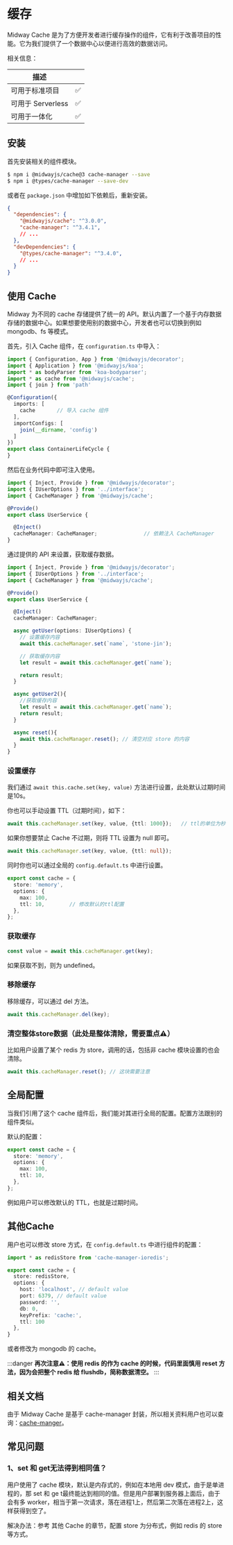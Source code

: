 # 缓存

Midway Cache 是为了方便开发者进行缓存操作的组件，它有利于改善项目的性能。它为我们提供了一个数据中心以便进行高效的数据访问。

相关信息：

| 描述              |      |
| ----------------- | ---- |
| 可用于标准项目    | ✅    |
| 可用于 Serverless | ✅    |
| 可用于一体化      | ✅    |



## 安装

首先安装相关的组件模块。

```bash
$ npm i @midwayjs/cache@3 cache-manager --save
$ npm i @types/cache-manager --save-dev
```

或者在 `package.json` 中增加如下依赖后，重新安装。

```json
{
  "dependencies": {
    "@midwayjs/cache": "^3.0.0",
    "cache-manager": "^3.4.1",
    // ...
  },
  "devDependencies": {
    "@types/cache-manager": "^3.4.0",
    // ...
  }
}
```



## 使用 Cache

Midway 为不同的 cache 存储提供了统一的 API。默认内置了一个基于内存数据存储的数据中心。如果想要使用别的数据中心，开发者也可以切换到例如 mongodb、fs 等模式。


首先，引入 Cache 组件，在 `configuration.ts` 中导入：

```typescript
import { Configuration, App } from '@midwayjs/decorator';
import { Application } from '@midwayjs/koa';
import * as bodyParser from 'koa-bodyparser';
import * as cache from '@midwayjs/cache';
import { join } from 'path'

@Configuration({
  imports: [
    cache		// 导入 cache 组件
  ],
  importConfigs: [
    join(__dirname, 'config')
  ]
})
export class ContainerLifeCycle {
}
```

然后在业务代码中即可注入使用。

```typescript
import { Inject, Provide } from '@midwayjs/decorator';
import { IUserOptions } from '../interface';
import { CacheManager } from '@midwayjs/cache';

@Provide()
export class UserService {

  @Inject()
  cacheManager: CacheManager;     			// 依赖注入 CacheManager
}
```

通过提供的 API 来设置，获取缓存数据。


```typescript
import { Inject, Provide } from '@midwayjs/decorator';
import { IUserOptions } from '../interface';
import { CacheManager } from '@midwayjs/cache';

@Provide()
export class UserService {

  @Inject()
  cacheManager: CacheManager;

  async getUser(options: IUserOptions) {
    // 设置缓存内容
    await this.cacheManager.set(`name`, 'stone-jin');

    // 获取缓存内容
    let result = await this.cacheManager.get(`name`);

    return result;
  }

  async getUser2(){
    //获取缓存内容
    let result = await this.cacheManager.get(`name`);
    return result;
  }

  async reset(){
    await this.cacheManager.reset(); // 清空对应 store 的内容
  }
}
```



### 设置缓存


我们通过 `await this.cache.set(key, value)` 方法进行设置，此处默认过期时间是10s。


你也可以手动设置 TTL（过期时间），如下：
```typescript
await this.cacheManager.set(key, value, {ttl: 1000});	// ttl的单位为秒
```
如果你想要禁止 Cache 不过期，则将 TTL 设置为 null 即可。
```typescript
await this.cacheManager.set(key, value, {ttl: null});
```
同时你也可以通过全局的 `config.default.ts` 中进行设置。
```typescript
export const cache = {
  store: 'memory',
  options: {
    max: 100,
    ttl: 10,		// 修改默认的ttl配置
  },
};
```


### 获取缓存

```typescript
const value = await this.cacheManager.get(key);
```
如果获取不到，则为 undefined。



### 移除缓存


移除缓存，可以通过 del 方法。
```typescript
await this.cacheManager.del(key);
```



### 清空整体store数据（此处是整体清除，需要重点⚠️）


比如用户设置了某个 redis 为 store，调用的话，包括非 cache 模块设置的也会清除。
```typescript
await this.cacheManager.reset(); // 这块需要注意
```



## 全局配置


当我们引用了这个 cache 组件后，我们能对其进行全局的配置。配置方法跟别的组件类似。


默认的配置：
```typescript
export const cache = {
  store: 'memory',
  options: {
    max: 100,
    ttl: 10,
  },
};

```
例如用户可以修改默认的 TTL，也就是过期时间。



## 其他Cache


用户也可以修改  store 方式，在 `config.default.ts` 中进行组件的配置：
```typescript
import * as redisStore from 'cache-manager-ioredis';

export const cache = {
  store: redisStore,
  options: {
    host: 'localhost', // default value
    port: 6379, // default value
    password: '',
    db: 0,
    keyPrefix: 'cache:',
    ttl: 100
  },
}
```
或者修改为 mongodb 的 cache。


:::danger
**再次注意⚠️：使用 redis 的作为 cache 的时候，代码里面慎用 reset 方法，因为会把整个 redis 给 flushdb，简称数据清空。**
:::



## 相关文档


由于 Midway Cache 是基于 cache-manager 封装，所以相关资料用户也可以查询：[cache-manger](https://www.npmjs.com/package/cache-manager)。



## 常见问题



### 1、set 和 get无法得到相同值？

用户使用了 cache 模块，默认是内存式的，例如在本地用 dev 模式，由于是单进程的，那 set 和 ge t最终能达到相同的值。但是用户部署到服务器上面后，由于会有多 worker，相当于第一次请求，落在进程1上，然后第二次落在进程2上，这样获得到空了。


解决办法：参考 其他 Cache 的章节，配置 store 为分布式，例如 redis 的 store 等方式。
